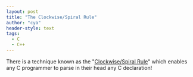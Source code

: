```yaml
---
layout: post
title: "The Clockwise/Spiral Rule"
author: "cya"
header-style: text
tags:
  - C
  - C++
---
```


There is a technique known as the "[Clockwise/Spiral Rule](https://c-faq.com/decl/spiral.anderson.html)" which enables any C programmer to parse in their head any C declaration!


